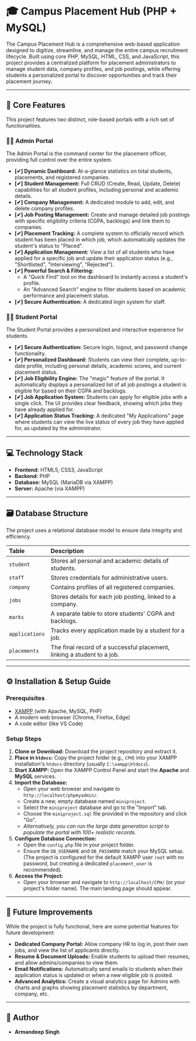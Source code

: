 # 🎓 Campus Placement Hub (PHP + MySQL)

The Campus Placement Hub is a comprehensive web-based application designed to digitize, streamline, and manage the entire campus recruitment lifecycle. Built using core PHP, MySQL, HTML, CSS, and JavaScript, this project provides a centralized platform for placement administrators to manage student data, company profiles, and job postings, while offering students a personalized portal to discover opportunities and track their placement journey.

---

## 🚀 Core Features

This project features two distinct, role-based portals with a rich set of functionalities.

### 🧑‍💼 Admin Portal
The Admin Portal is the command center for the placement officer, providing full control over the entire system.

- **[✔] Dynamic Dashboard:** At-a-glance statistics on total students, placements, and registered companies.
- **[✔] Student Management:** Full CRUD (Create, Read, Update, Delete) capabilities for all student profiles, including personal and academic details.
- **[✔] Company Management:** A dedicated module to add, edit, and delete company profiles.
- **[✔] Job Posting Management:** Create and manage detailed job postings with specific eligibility criteria (CGPA, backlogs) and link them to companies.
- **[✔] Placement Tracking:** A complete system to officially record which student has been placed in which job, which automatically updates the student's status to "Placed".
- **[✔] Application Management:** View a list of all students who have applied for a specific job and update their application status (e.g., "Shortlisted", "Interviewing", "Rejected").
- **[✔] Powerful Search & Filtering:**
    - A "Quick Find" tool on the dashboard to instantly access a student's profile.
    - An "Advanced Search" engine to filter students based on academic performance and placement status.
- **[✔] Secure Authentication:** A dedicated login system for staff.

### 🧑‍🎓 Student Portal
The Student Portal provides a personalized and interactive experience for students.

- **[✔] Secure Authentication:** Secure login, logout, and password change functionality.
- **[✔] Personalized Dashboard:** Students can view their complete, up-to-date profile, including personal details, academic scores, and current placement status.
- **[✔] Job Eligibility Engine:** The "magic" feature of the portal. It automatically displays a personalized list of all job postings a student is eligible for based on their CGPA and backlogs.
- **[✔] Job Application System:** Students can apply for eligible jobs with a single click. The UI provides clear feedback, showing which jobs they have already applied for.
- **[✔] Application Status Tracking:** A dedicated "My Applications" page where students can view the live status of every job they have applied for, as updated by the administrator.

---

## 💻 Technology Stack

- **Frontend:** HTML5, CSS3, JavaScript
- **Backend:** PHP
- **Database:** MySQL (MariaDB via XAMPP)
- **Server:** Apache (via XAMPP)

---

## 🗃️ Database Structure

The project uses a relational database model to ensure data integrity and efficiency.

| Table | Description |
| :--- | :--- |
| `student` | Stores all personal and academic details of students. |
| `staff` | Stores credentials for administrative users. |
| `company` | Contains profiles of all registered companies. |
| `jobs` | Stores details for each job posting, linked to a company. |
| `marks` | A separate table to store students' CGPA and backlogs. |
| `applications` | Tracks every application made by a student for a job. |
| `placements` | The final record of a successful placement, linking a student to a job. |

---

## ⚙️ Installation & Setup Guide

### Prerequisites
- [XAMPP](https://www.apachefriends.org/) (with Apache, MySQL, PHP)
- A modern web browser (Chrome, Firefox, Edge)
- A code editor (like VS Code)

### Setup Steps
1.  **Clone or Download:** Download the project repository and extract it.
2.  **Place in `htdocs`:** Copy the project folder (e.g., `CPH`) into your XAMPP installation's `htdocs` directory (usually `C:\xampp\htdocs`).
3.  **Start XAMPP:** Open the XAMPP Control Panel and start the **Apache** and **MySQL** services.
4.  **Import the Database:**
    - Open your web browser and navigate to `http://localhost/phpmyadmin/`.
    - Create a new, empty database named `miniproject`.
    - Select the `miniproject` database and go to the "Import" tab.
    - Choose the `miniproject.sql` file provided in the repository and click "Go".
    - *Alternatively, you can run the large data generation script to populate the portal with 100+ realistic records.*
5.  **Configure Database Connection:**
    - Open the `config.php` file in your project folder.
    - Ensure the `DB_USERNAME` and `DB_PASSWORD` match your MySQL setup. (The project is configured for the default XAMPP user `root` with no password, but creating a dedicated `placement_user` is recommended).
6.  **Access the Project:**
    - Open your browser and navigate to `http://localhost/CPH/` (or your project's folder name). The main landing page should appear.

---

## 🌟 Future Improvements

While the project is fully functional, here are some potential features for future development:

- **Dedicated Company Portal:** Allow company HR to log in, post their own jobs, and view the list of applicants directly.
- **Resume & Document Uploads:** Enable students to upload their resumes, and allow admins/companies to view them.
- **Email Notifications:** Automatically send emails to students when their application status is updated or when a new eligible job is posted.
- **Advanced Analytics:** Create a visual analytics page for Admins with charts and graphs showing placement statistics by department, company, etc.

---

## 👤 Author

- **Armandeep Singh**
